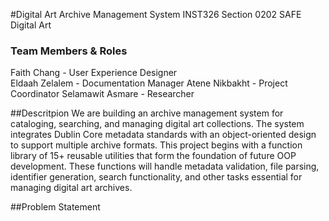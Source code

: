 #Digital Art Archive Management System
INST326 Section 0202
SAFE Digital Art 

### Team Members & Roles 
Faith Chang - User Experience Designer  
Eldaah Zelalem - Documentation Manager
Atene Nikbakht - Project Coordinator 
Selamawit Asmare - Researcher

##Descritpion 
We are building an archive management system for cataloging, searching, and managing digital art collections. The system integrates Dublin Core metadata standards with an object-oriented design to support multiple archive formats. This project begins with a function library of 15+ reusable utilities that form the foundation of future OOP development. These functions will handle metadata validation, file parsing, identifier generation, search functionality, and other tasks essential for managing digital art archives.

##Problem Statement 




